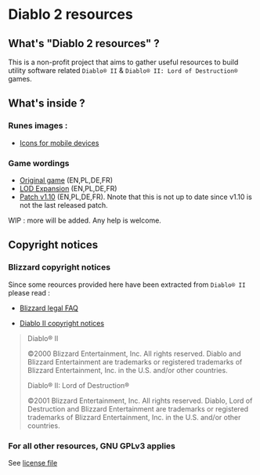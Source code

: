 # Diablo 2 resources

## What's "Diablo 2 resources" ?
This is a non-profit project that aims to gather useful resources to build utility software related  `Diablo® II` & `Diablo® II: Lord of Destruction®` games.

## What's inside ?

### Runes images :
- [Icons for mobile devices](runes/mobile/icons)

### Game wordings

- [Original game](game-wordings/game) (EN,PL,DE,FR)
- [LOD Expansion](game-wordings/expansion/lod) (EN,PL,DE,FR)
- [Patch v1.10](game-wordings/patch/v1.10) (EN,PL,DE,FR). Nnote that this is not up to date since v1.10 is not the last released patch.


WIP : more will be added. Any help is welcome.

## Copyright notices
### Blizzard copyright notices
Since some reources provided here have been extracted from `Diablo® II` please read :
- [Blizzard legal FAQ](http://us.blizzard.com/en-us/company/about/legal-faq.html)

- [Diablo II copyright notices](http://us.blizzard.com/en-us/company/about/copyrightnotices.html)

> Diablo® II
>
> ©2000 Blizzard Entertainment, Inc. All rights reserved.
> Diablo and Blizzard Entertainment are trademarks or registered trademarks of Blizzard
> Entertainment, Inc. in the U.S. and/or other countries.
>
> Diablo® II: Lord of Destruction®
>
> ©2001 Blizzard Entertainment, Inc. All rights reserved.
> Diablo, Lord of Destruction and Blizzard Entertainment are trademarks or registered
> trademarks of Blizzard Entertainment, Inc. in the U.S. and/or other countries.

### For all other resources, GNU GPLv3 applies

See [license file](LICENSE)
